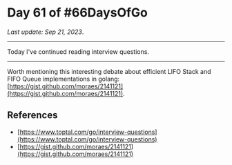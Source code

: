 # Day 61 of #66DaysOfGo

_Last update:  Sep 21, 2023_.

---

Today I've continued reading interview questions.

---

Worth mentioning this interesting debate about efficient LIFO Stack and FIFO Queue implementations in golang: [https://gist.github.com/moraes/2141121](https://gist.github.com/moraes/2141121).

## References

- [https://www.toptal.com/go/interview-questions](https://www.toptal.com/go/interview-questions)
- [https://gist.github.com/moraes/2141121](https://gist.github.com/moraes/2141121)
